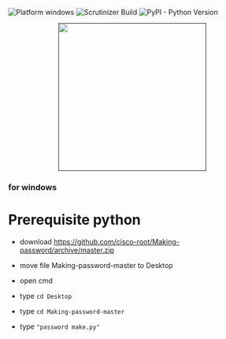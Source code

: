 

![Platform windows](https://img.shields.io/badge/Platform-windows-lightgrey.svg)
![Scrutinizer Build](https://img.shields.io/scrutinizer/build/g/filp/whoops.svg?style=flat-square)
![PyPI - Python Version](https://img.shields.io/pypi/pyversions/Django.svg)

<p align="center">
  <a href=""><img width="300" src="https://mr-robot1.cf/root.png"></a>


### for windows


# Prerequisite python 


- download https://github.com/cisco-root/Making-password/archive/master.zip


- move file Making-password-master to Desktop


- open cmd 


- type `cd Desktop`


- type `cd Making-password-master`


- type `"password make.py"`


